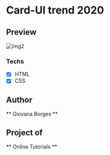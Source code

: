 # Card-UI trend 2020

## Preview
![img2](monkey2.jpg)


### Techs
* [x] HTML 
* [x] CSS

## Author
** Giovana Borges **

## Project of 
** Online Tutorials **
